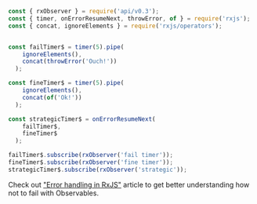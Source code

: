 <!--
name:		
title:		onErrorResumeNext
pageTitle:	RxJS onErrorResumeNext operator example + marble diagram
desc:		
docsUrl:	https://rxjs.dev/api/index/function/onErrorResumeNext
-->

```js
const { rxObserver } = require('api/v0.3');
const { timer, onErrorResumeNext, throwError, of } = require('rxjs');
const { concat, ignoreElements } = require('rxjs/operators');


const failTimer$ = timer(5).pipe(
    ignoreElements(),
    concat(throwError('Ouch!'))
  );

const fineTimer$ = timer(5).pipe(
    ignoreElements(),
    concat(of('Ok!'))
  );

const strategicTimer$ = onErrorResumeNext(
    failTimer$,
    fineTimer$
  );

failTimer$.subscribe(rxObserver('fail timer'));
fineTimer$.subscribe(rxObserver('fine timer'));
strategicTimer$.subscribe(rxObserver('strategic'));

```

Check out ["Error handling in RxJS"](https://medium.com/@kddsky/error-handling-in-rxjs-bac0f96a7def) article to get better understanding how not to fail with Observables.